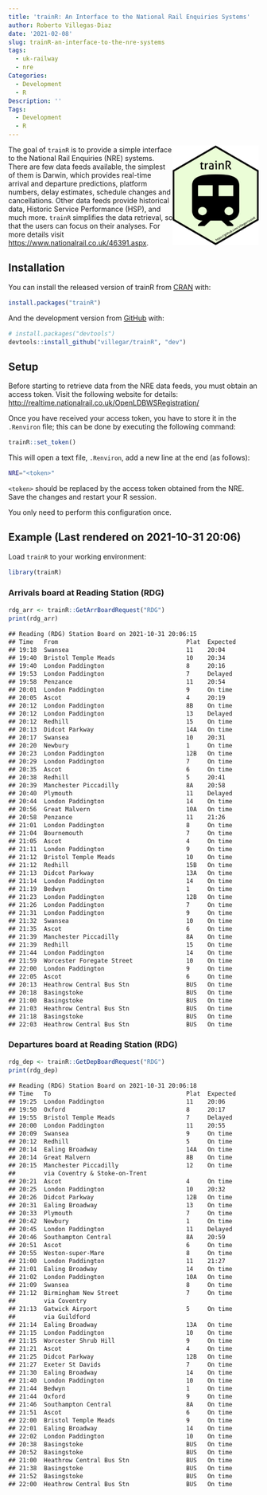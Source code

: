 ```yaml
---
title: 'trainR: An Interface to the National Rail Enquiries Systems'
author: Roberto Villegas-Diaz
date: '2021-02-08'
slug: trainR-an-interface-to-the-nre-systems
tags:
  - uk-railway
  - nre
Categories:
  - Development
  - R
Description: ''
Tags:
  - Development
  - R
---
```


<img src="https://raw.githubusercontent.com/villegar/trainR/main/inst/images/logo.png" alt="logo" align="right" height=200px/>

The goal of `trainR` is to provide a simple interface to the 
National Rail Enquiries (NRE) systems. There are few data feeds 
available, the simplest of them is Darwin, which provides real-time 
arrival and departure predictions, platform numbers, delay estimates, 
schedule changes and cancellations. Other data feeds provide historical 
data, Historic Service Performance (HSP), and much more. `trainR` 
simplifies the data retrieval, so that the users can focus on their 
analyses. For more details visit 
https://www.nationalrail.co.uk/46391.aspx.

## Installation

You can install the released version of trainR from [CRAN](https://CRAN.R-project.org) with:

``` r
install.packages("trainR")
```

And the development version from [GitHub](https://github.com/) with:

``` r
# install.packages("devtools")
devtools::install_github("villegar/trainR", "dev")
```

## Setup
Before starting to retrieve data from the NRE data feeds, you must obtain an access token. 
Visit the following website for details: http://realtime.nationalrail.co.uk/OpenLDBWSRegistration/

Once you have received your access token, you have to store it in the `.Renviron` file; this can be 
done by executing the following command:


```r
trainR::set_token()
```

This will open a text file, `.Renviron`, add a new line at the end (as follows):

```bash
NRE="<token>"
```

`<token>` should be replaced by the access token obtained from the NRE. Save the changes and restart 
your R session.

You only need to perform this configuration once.

## Example (Last rendered on 2021-10-31 20:06)

Load `trainR` to your working environment:

```r
library(trainR)
```

### Arrivals board at Reading Station (RDG)


```r
rdg_arr <- trainR::GetArrBoardRequest("RDG")
print(rdg_arr)
```

```
## Reading (RDG) Station Board on 2021-10-31 20:06:15
## Time   From                                    Plat  Expected
## 19:18  Swansea                                 11    20:04
## 19:40  Bristol Temple Meads                    10    20:34
## 19:40  London Paddington                       8     20:16
## 19:53  London Paddington                       7     Delayed
## 19:58  Penzance                                11    20:54
## 20:01  London Paddington                       9     On time
## 20:05  Ascot                                   4     20:19
## 20:12  London Paddington                       8B    On time
## 20:12  London Paddington                       13    Delayed
## 20:12  Redhill                                 15    On time
## 20:13  Didcot Parkway                          14A   On time
## 20:17  Swansea                                 10    20:31
## 20:20  Newbury                                 1     On time
## 20:23  London Paddington                       12B   On time
## 20:29  London Paddington                       7     On time
## 20:35  Ascot                                   6     On time
## 20:38  Redhill                                 5     20:41
## 20:39  Manchester Piccadilly                   8A    20:58
## 20:40  Plymouth                                11    Delayed
## 20:44  London Paddington                       14    On time
## 20:56  Great Malvern                           10A   On time
## 20:58  Penzance                                11    21:26
## 21:01  London Paddington                       8     On time
## 21:04  Bournemouth                             7     On time
## 21:05  Ascot                                   4     On time
## 21:11  London Paddington                       9     On time
## 21:12  Bristol Temple Meads                    10    On time
## 21:12  Redhill                                 15B   On time
## 21:13  Didcot Parkway                          13A   On time
## 21:14  London Paddington                       14    On time
## 21:19  Bedwyn                                  1     On time
## 21:23  London Paddington                       12B   On time
## 21:26  London Paddington                       7     On time
## 21:31  London Paddington                       9     On time
## 21:32  Swansea                                 10    On time
## 21:35  Ascot                                   6     On time
## 21:39  Manchester Piccadilly                   8A    On time
## 21:39  Redhill                                 15    On time
## 21:44  London Paddington                       14    On time
## 21:59  Worcester Foregate Street               10    On time
## 22:00  London Paddington                       9     On time
## 22:05  Ascot                                   6     On time
## 20:13  Heathrow Central Bus Stn                BUS   On time
## 20:18  Basingstoke                             BUS   On time
## 21:00  Basingstoke                             BUS   On time
## 21:03  Heathrow Central Bus Stn                BUS   On time
## 21:18  Basingstoke                             BUS   On time
## 22:03  Heathrow Central Bus Stn                BUS   On time
```

### Departures board at Reading Station (RDG)


```r
rdg_dep <- trainR::GetDepBoardRequest("RDG")
print(rdg_dep)
```

```
## Reading (RDG) Station Board on 2021-10-31 20:06:18
## Time   To                                      Plat  Expected
## 19:25  London Paddington                       11    20:06
## 19:50  Oxford                                  8     20:17
## 19:55  Bristol Temple Meads                    7     Delayed
## 20:00  London Paddington                       11    20:55
## 20:09  Swansea                                 9     On time
## 20:12  Redhill                                 5     On time
## 20:14  Ealing Broadway                         14A   On time
## 20:14  Great Malvern                           8B    On time
## 20:15  Manchester Piccadilly                   12    On time
##        via Coventry & Stoke-on-Trent           
## 20:21  Ascot                                   4     On time
## 20:25  London Paddington                       10    20:32
## 20:26  Didcot Parkway                          12B   On time
## 20:31  Ealing Broadway                         13    On time
## 20:33  Plymouth                                7     On time
## 20:42  Newbury                                 1     On time
## 20:45  London Paddington                       11    Delayed
## 20:46  Southampton Central                     8A    20:59
## 20:51  Ascot                                   6     On time
## 20:55  Weston-super-Mare                       8     On time
## 21:00  London Paddington                       11    21:27
## 21:01  Ealing Broadway                         14    On time
## 21:02  London Paddington                       10A   On time
## 21:09  Swansea                                 8     On time
## 21:12  Birmingham New Street                   7     On time
##        via Coventry                            
## 21:13  Gatwick Airport                         5     On time
##        via Guildford                           
## 21:14  Ealing Broadway                         13A   On time
## 21:15  London Paddington                       10    On time
## 21:15  Worcester Shrub Hill                    9     On time
## 21:21  Ascot                                   4     On time
## 21:25  Didcot Parkway                          12B   On time
## 21:27  Exeter St Davids                        7     On time
## 21:30  Ealing Broadway                         14    On time
## 21:40  London Paddington                       10    On time
## 21:44  Bedwyn                                  1     On time
## 21:44  Oxford                                  9     On time
## 21:46  Southampton Central                     8A    On time
## 21:51  Ascot                                   6     On time
## 22:00  Bristol Temple Meads                    9     On time
## 22:01  Ealing Broadway                         14    On time
## 22:02  London Paddington                       10    On time
## 20:38  Basingstoke                             BUS   On time
## 20:52  Basingstoke                             BUS   On time
## 21:00  Heathrow Central Bus Stn                BUS   On time
## 21:38  Basingstoke                             BUS   On time
## 21:52  Basingstoke                             BUS   On time
## 22:00  Heathrow Central Bus Stn                BUS   On time
```
